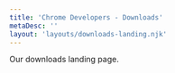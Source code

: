 ```yaml
---
title: 'Chrome Developers - Downloads'
metaDesc: ''
layout: 'layouts/downloads-landing.njk'
---
```


Our downloads landing page.